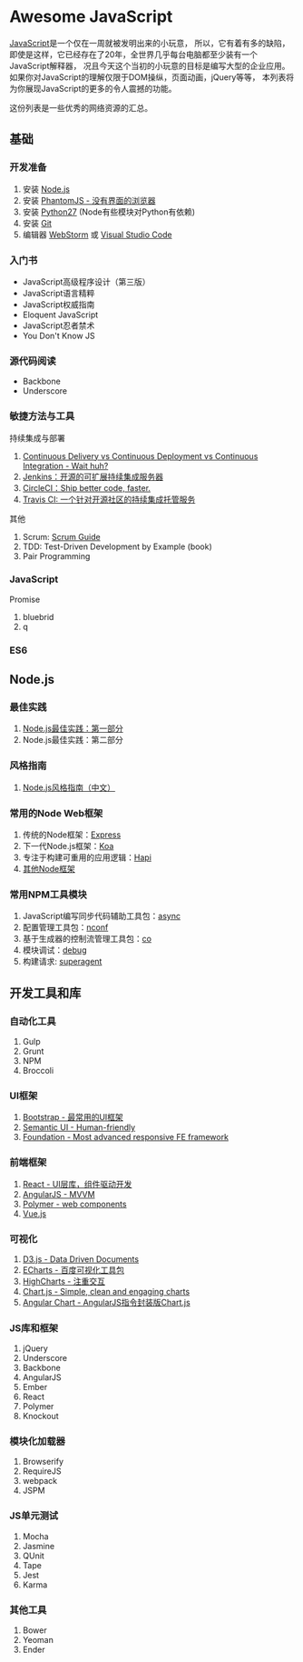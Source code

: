 # Awesome JavaScript

[JavaScript](http://javascript.crockford.com/zh/javascript.html)是一个仅在一周就被发明出来的小玩意，
所以，它有着有多的缺陷，即使是这样，它已经存在了20年，全世界几乎每台电脑都至少装有一个JavaScript解释器，
况且今天这个当初的小玩意的目标是编写大型的企业应用。如果你对JavaScript的理解仅限于DOM操纵，页面动画，jQuery等等，
本列表将为你展现JavaScript的更多的令人震撼的功能。

这份列表是一些优秀的网络资源的汇总。

## 基础

### 开发准备

1. 安装 [Node.js](https://nodejs.org/en/)
2. 安装 [PhantomJS - 没有界面的浏览器](http://phantomjs.org/)
3. 安装 [Python27](https://www.python.org/downloads/) (Node有些模块对Python有依赖)
4. 安装 [Git](https://git-scm.com/)
5. 编辑器 [WebStorm](https://www.jetbrains.com/webstorm/) 或 [Visual Studio Code](https://code.visualstudio.com/)

### 入门书

- JavaScript高级程序设计（第三版）
- JavaScript语言精粹
- JavaScript权威指南
- Eloquent JavaScript
- JavaScript忍者禁术
- You Don't Know JS

### 源代码阅读

- Backbone
- Underscore

### 敏捷方法与工具

持续集成与部署

1. [Continuous Delivery vs Continuous Deployment vs Continuous Integration - Wait huh?](http://blog.assembla.com/assemblablog/tabid/12618/bid/92411/Continuous-Delivery-vs-Continuous-Deployment-vs-Continuous-Integration-Wait-huh.aspx)
2. [Jenkins：开源的可扩展持续集成服务器](http://jenkins-ci.org/)
3. [CircleCI：Ship better code, faster.](https://circleci.com/)
4. [Travis CI: 一个针对开源社区的持续集成托管服务](https://travis-ci.org/)

其他

1. Scrum: [Scrum Guide](http://www.scrumguides.org/)
2. TDD: Test-Driven Development by Example (book)
3. Pair Programming

### JavaScript

Promise

1. bluebrid
2. q

### ES6

## Node.js

### 最佳实践

1. [Node.js最佳实践：第一部分](http://wwsun.me/posts/node-best-practices.html)
2. Node.js最佳实践：第二部分

### 风格指南

1. [Node.js风格指南（中文）](https://github.com/wwsun/node-style-guide)

### 常用的Node Web框架

1. 传统的Node框架：[Express](http://expressjs.com/)
2. 下一代Node.js框架：[Koa](http://koajs.com/)
3. 专注于构建可重用的应用逻辑：[Hapi](http://hapijs.com/)
4. [其他Node框架](http://nodeframework.com/index.html#home)

### 常用NPM工具模块

1. JavaScript编写同步代码辅助工具包：[async](https://github.com/caolan/async)
2. 配置管理工具包：[nconf](https://github.com/indexzero/nconf)
3. 基于生成器的控制流管理工具包：[co](https://github.com/tj/co)
4. 模块调试：[debug](https://www.npmjs.com/package/debug)
5. 构建请求: [superagent](https://www.npmjs.com/package/superagent)

## 开发工具和库

### 自动化工具

1. Gulp
2. Grunt
3. NPM
4. Broccoli

### UI框架

1. [Bootstrap - 最常用的UI框架](http://getbootstrap.com/)
2. [Semantic UI - Human-friendly](http://semantic-ui.com/)
3. [Foundation - Most advanced responsive FE framework](http://foundation.zurb.com/)

### 前端框架

1. [React - UI层库，组件驱动开发](http://facebook.github.io/react/)
2. [AngularJS - MVVM](https://angularjs.org/)
3. [Polymer - web components](https://www.polymer-project.org/1.0/)
4. [Vue.js](http://cn.vuejs.org/)

### 可视化

1. [D3.js - Data Driven Documents](http://d3js.org/)
2. [ECharts - 百度可视化工具包](http://echarts.baidu.com/)
3. [HighCharts - 注重交互](http://www.highcharts.com/)
4. [Chart.js - Simple, clean and engaging charts](http://www.chartjs.org/)
5. [Angular Chart - AngularJS指令封装版Chart.js](http://jtblin.github.io/angular-chart.js/)

### JS库和框架

1. jQuery
2. Underscore
3. Backbone
4. AngularJS
5. Ember
6. React
7. Polymer
8. Knockout

### 模块化加载器

1. Browserify
2. RequireJS
3. webpack
4. JSPM

### JS单元测试

1. Mocha
2. Jasmine
3. QUnit
4. Tape
5. Jest
6. Karma

### 其他工具

1. Bower
2. Yeoman
3. Ender